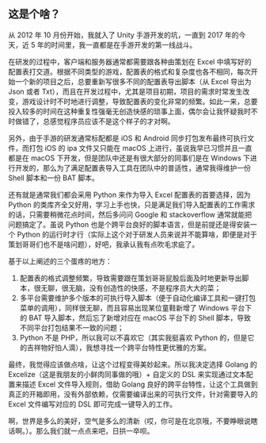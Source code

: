 ## 这是个啥？

从 2012 年 10 月份开始，我就入了 Unity 手游开发的坑，一直到 2017 年的今天，近 5 年的时间里，我一直都是在手游开发的第一线战斗。

在研发的过程中，客户端和服务器通常都需要跟各种由策划在 Excel 中填写好的配置表打交道。根据不同类型的游戏，配置表的格式和复杂度也各不相同，每次开始一个新的项目之后，总要重新写很多不同的配置表导出脚本（从 Excel 导出为 Json 或者 Txt），而且在开发过程中，尤其是项目初期，项目的需求时常发生改变，游戏设计时不时地进行调整，导致配置表的变化非常的频繁。如此一来，总要投入较多的时间在这种重复性强毫无创造快感的琐事上面，偶尔会让我怀疑我时不时做错了，总感觉程序员应该不是这个样子的才对啊。

另外，由于手游的研发通常标配都是 iOS 和 Android 同步打包发布最终可执行文件，而打包 iOS 的 ipa 文件又只能在 macOS 上进行，虽说我早已习惯并且一直都是在 macOS 下开发，但是团队中还是有很大部分的同事们是在 Windows 下进行开发的，那么为了满足配置表导入工具在团队中的普适性，通常我得维护一份 Shell 脚本和一份 BAT 脚本。

还有就是通常我们都会采用 Python 来作为导入 Excel 配置表的首要选择，因为 Python 的类库齐全又好用，学习上手也快，只是满足我们导入配置表的工作需求的话，只需要稍微花点时间，然后多问问 Google 和 stackoverflow 通常就能把问题搞定了。虽说 Python 也是个跨平台良好的脚本语言，但是前提还是得安装一个 Python 的运行时才行（实际上这个对于研发人员来说并不能算啥，即便是对于策划哥哥们也不是啥问题），好吧，我承认我有点吹毛求疵了。

基于以上阐述的三个蛋疼的地方：
1. 配置表的格式调整频繁，导致需要跟在策划哥哥屁股后面及时地更新导出脚本，很无聊，很无脑，没有创造性的快感，不是程序员大大的菜；
2. 多平台需要维护多个版本的可执行导入脚本（便于自动化编译工具和一键打包菜单的调用），同样很无聊，而且容易出现某位童鞋新增了 Windows 平台下的 BAT 导入脚本，然后忘了新增对应在 macOS 平台下的 Shell 脚本，导致不同平台打包结果不一致的问题；
3. Python 不是 PHP，所以我可以不喜欢它（其实我挺喜欢 Python 的，但是它的吉祥物好怕人滴），我想寻找一个跨平台特性更优雅的方案。

最终，我觉得应该做点啥，让这个过程变得美妙起来。所以我决定选择 Golang 的 Excelize（这是我朋友的小鲜肉同事做的哦）+ 自定义的 DSL 来实现通过文本配置来描述 Excel 文件导入规则，借助 Golang 良好的跨平台特性，让这个工具做到真正的开箱即用，没有外部依赖，仅需要编译出来的可执行文件，针对需要导入的 Excel 文件编写对应的 DSL 即可完成一键导入的工作。

啊，世界是多么的美好，空气是多么的清新（哎，你可是在北京哦，不要睁眼说瞎话啊。）。那么我们就一点点来吧，日拱一卒呗。
